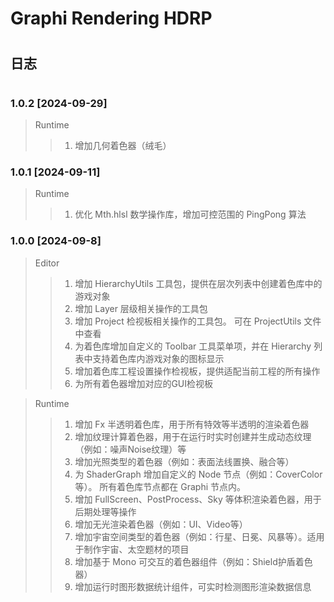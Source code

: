 # Graphi Rendering HDRP

#
## 日志
#

### 1.0.2 [2024-09-29]
> Runtime
>> 1. 增加几何着色器（绒毛）

### 1.0.1 [2024-09-11]
> Runtime
>> 1. 优化 Mth.hlsl 数学操作库，增加可控范围的 PingPong 算法

### 1.0.0 [2024-09-8]
> Editor
>> 1. 增加 HierarchyUtils 工具包，提供在层次列表中创建着色库中的游戏对象
>> 2. 增加 Layer 层级相关操作的工具包
>> 3. 增加 Project 检视板相关操作的工具包。 可在 ProjectUtils 文件中查看
>> 4. 为着色库增加自定义的 Toolbar 工具菜单项，并在 Hierarchy 列表中支持着色库内游戏对象的图标显示
>> 5. 增加着色库工程设置操作检视板，提供适配当前工程的所有操作
>> 6. 为所有着色器增加对应的GUI检视板

> Runtime
>> 1. 增加 Fx 半透明着色库，用于所有特效等半透明的渲染着色器
>> 2. 增加纹理计算着色器，用于在运行时实时创建并生成动态纹理（例如：噪声Noise纹理）等
>> 3. 增加光照类型的着色器（例如：表面法线置换、融合等）
>> 4. 为 ShaderGraph 增加自定义的 Node 节点（例如：CoverColor等）。 所有着色库节点都在 Graphi 节点内。
>> 5. 增加 FullScreen、PostProcess、Sky 等体积渲染着色器，用于后期处理等操作
>> 6. 增加无光渲染着色器（例如：UI、Video等）
>> 7. 增加宇宙空间类型的着色器（例如：行星、日冕、风暴等）。适用于制作宇宙、太空题材的项目
>> 8. 增加基于 Mono 可交互的着色器组件（例如：Shield护盾着色器）
>> 9. 增加运行时图形数据统计组件，可实时检测图形渲染数据信息